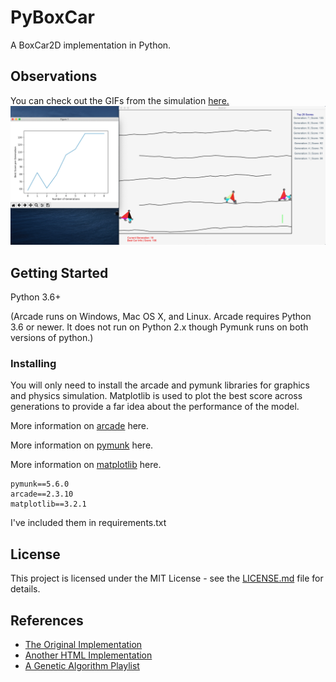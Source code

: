 # PyBoxCar
A BoxCar2D implementation in Python.

## Observations
You can check out the GIFs from the simulation [here.](GIFs.md)
![screenshot](assets/homepage.png)

## Getting Started
Python 3.6+

(Arcade runs on Windows, Mac OS X, and Linux. Arcade requires Python 3.6 or newer. It does not run on Python 2.x though Pymunk runs on both versions of python.)

 ### Installing
 You will only need to install the arcade and pymunk libraries for graphics and physics simulation.
Matplotlib is used to plot the best score across generations to provide a far idea about the performance of the model.

More information on  [arcade](https://arcade.academy/installation.html)  here.

More information on  [pymunk](http://www.pymunk.org/en/latest/installation.html)  here.

More information on [matplotlib](https://matplotlib.org/3.1.0/index.html) here.

```
pymunk==5.6.0
arcade==2.3.10
matplotlib==3.2.1
```
I've included them in requirements.txt

## License
This project is licensed under the MIT License - see the [LICENSE.md](LICENSE.md) file for details.

## References
* [The Original Implementation](http://boxcar2d.com/)
* [Another HTML Implementation](https://rednuht.org/genetic_cars_2/)
* [A Genetic Algorithm Playlist](https://www.youtube.com/watch?v=9zfeTw-uFCw&list=PLRqwX-V7Uu6bJM3VgzjNV5YxVxUwzALHV)